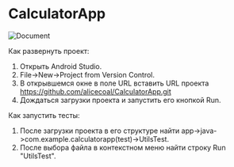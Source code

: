 # CalculatorApp

![Document](https://ltdfoto.ru/images/2023/01/18/photo1673907918.jpg)

Как развернуть проект:

1. Открыть Android Studio.
2. File->New->Project from Version Control.
3. В открывшемся окне в поле URL вставить URL проекта https://github.com/alicecoal/CalculatorApp.git
4. Дождаться загрузки проекта и запустить его кнопкой Run.

Как запустить тесты:

1. После загрузки проекта в его структуре найти app->java->com.example.calculatorapp(test)->UtilsTest.
2. После выбора файла в контекстном меню найти строку Run "UtilsTest".
